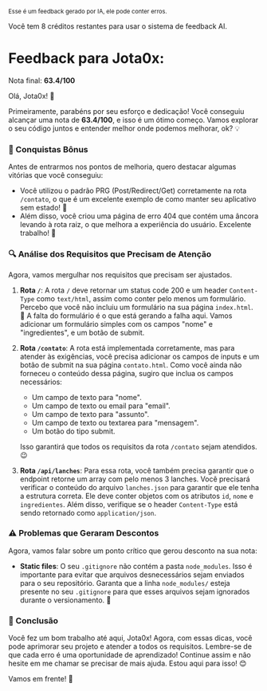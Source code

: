 <sup>Esse é um feedback gerado por IA, ele pode conter erros.</sup>

Você tem 8 créditos restantes para usar o sistema de feedback AI.

# Feedback para Jota0x:

Nota final: **63.4/100**

Olá, Jota0x! 🚀

Primeiramente, parabéns por seu esforço e dedicação! Você conseguiu alcançar uma nota de **63.4/100**, e isso é um ótimo começo. Vamos explorar o seu código juntos e entender melhor onde podemos melhorar, ok? 💡

### 🎉 Conquistas Bônus
Antes de entrarmos nos pontos de melhoria, quero destacar algumas vitórias que você conseguiu:

- Você utilizou o padrão PRG (Post/Redirect/Get) corretamente na rota `/contato`, o que é um excelente exemplo de como manter seu aplicativo sem estado! 👏
- Além disso, você criou uma página de erro 404 que contém uma âncora levando à rota raiz, o que melhora a experiência do usuário. Excelente trabalho! 🙌

### 🔍 Análise dos Requisitos que Precisam de Atenção
Agora, vamos mergulhar nos requisitos que precisam ser ajustados. 

1. **Rota `/`**: A rota `/` deve retornar um status code 200 e um header `Content-Type` como `text/html`, assim como conter pelo menos um formulário. Percebo que você não incluiu um formulário na sua página `index.html`. 🧐 A falta do formulário é o que está gerando a falha aqui. Vamos adicionar um formulário simples com os campos "nome" e "ingredientes", e um botão de submit.

2. **Rota `/contato`**: A rota está implementada corretamente, mas para atender às exigências, você precisa adicionar os campos de inputs e um botão de submit na sua página `contato.html`. Como você ainda não forneceu o conteúdo dessa página, sugiro que inclua os campos necessários:
   - Um campo de texto para "nome".
   - Um campo de texto ou email para "email".
   - Um campo de texto para "assunto".
   - Um campo de texto ou textarea para "mensagem".
   - Um botão do tipo submit.
   
   Isso garantirá que todos os requisitos da rota `/contato` sejam atendidos. 😉

3. **Rota `/api/lanches`**: Para essa rota, você também precisa garantir que o endpoint retorne um array com pelo menos 3 lanches. Você precisará verificar o conteúdo do arquivo `lanches.json` para garantir que ele tenha a estrutura correta. Ele deve conter objetos com os atributos `id`, `nome` e `ingredientes`. Além disso, verifique se o header `Content-Type` está sendo retornado como `application/json`.

### ⚠️ Problemas que Geraram Descontos
Agora, vamos falar sobre um ponto crítico que gerou desconto na sua nota:

- **Static files**: O seu `.gitignore` não contém a pasta `node_modules`. Isso é importante para evitar que arquivos desnecessários sejam enviados para o seu repositório. Garanta que a linha `node_modules/` esteja presente no seu `.gitignore` para que esses arquivos sejam ignorados durante o versionamento. 📂

### 🚀 Conclusão
Você fez um bom trabalho até aqui, Jota0x! Agora, com essas dicas, você pode aprimorar seu projeto e atender a todos os requisitos. Lembre-se de que cada erro é uma oportunidade de aprendizado! Continue assim e não hesite em me chamar se precisar de mais ajuda. Estou aqui para isso! 😊

Vamos em frente! 💪